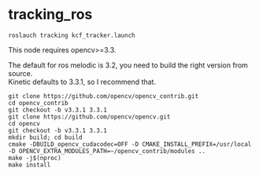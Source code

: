 # tracking_ros  

`roslauch tracking kcf_tracker.launch`  

This node requires opencv>=3.3.  

The default for ros melodic is 3.2, you need to build the right version from source.  
Kinetic defaults to 3.3.1, so I recommend that.  

`git clone https://github.com/opencv/opencv_contrib.git`  
`cd opencv_contrib`  
`git checkout -b v3.3.1 3.3.1`  
`git clone https://github.com/opencv/opencv.git`  
`cd opencv`  
`git checkout -b v3.3.1 3.3.1`  
`mkdir build; cd build`  
`cmake -DBUILD_opencv_cudacodec=OFF -D CMAKE_INSTALL_PREFIX=/usr/local -D OPENCV_EXTRA_MODULES_PATH=~/opencv_contrib/modules ..`  
`make -j$(nproc)`  
`make install`  

